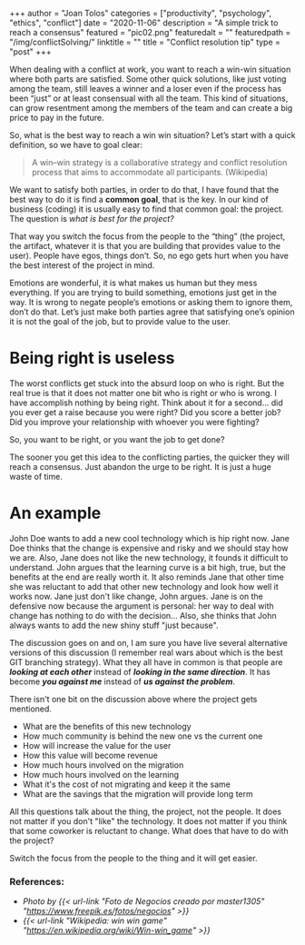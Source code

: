 +++
author = "Joan Tolos"
categories = ["productivity", "psychology", "ethics", "conflict"]
date = "2020-11-06"
description = "A simple trick to reach a consensus"
featured = "pic02.png"
featuredalt = ""
featuredpath = "/img/conflictSolving/"
linktitle = ""
title = "Conflict resolution tip"
type = "post"
+++

When dealing with a conflict at work, you want to reach a win-win situation where both parts are satisfied. Some other quick solutions, like just voting among the team, still leaves a winner and a loser even if the process has been “just” or at least consensual with all the team. This kind of situations, can grow resentment among the members of the team and can create a big price to pay in the future.

So, what is the best way to reach a win win situation? Let’s start with a quick definition, so we have to goal clear:

> A win–win strategy is a collaborative strategy and conflict resolution process that aims to accommodate all participants. (Wikipedia)

We want to satisfy both parties, in order to do that, I have found that the best way to do it is find a **common goal**, that is the key. In our kind of business (coding) it is usually easy to find that common goal: the project. The question is _what is best for the project?_

That way you switch the focus from the people to the “thing” (the project, the artifact, whatever it is that you are building that provides value to the user). People have egos, things don’t. So, no ego gets hurt when you have the best interest of the project in mind.

Emotions are wonderful, it is what makes us human but they mess everything. If you are trying to build something, emotions just get in the way. It is wrong to negate people’s emotions or asking them to ignore them, don’t do that. Let’s just make both parties agree that satisfying one’s opinion it is not the goal of the job, but to provide value to the user.

# Being right is useless

The worst conflicts get stuck into the absurd loop on who is right. But the real true is that it does not matter one bit who is right or who is wrong. I have accomplish nothing by being right. Think about it for a second... did you ever get a raise because you were right? Did you score a better job? Did you improve your relationship with whoever you were fighting?

So, you want to be right, or you want the job to get done?

The sooner you get this idea to the conflicting parties, the quicker they will reach a consensus. Just abandon the urge to be right. It is just a huge waste of time.

# An example

John Doe wants to add a new cool technology which is hip right now. Jane Doe thinks that the change is expensive and risky and we should stay how we are. Also, Jane does not like the new technology, it founds it difficult to understand. John argues that the learning curve is a bit high, true, but the benefits at the end are really worth it. It also reminds Jane that other time she was reluctant to add that other new technology and look how well it works now. Jane just don't like change, John argues. Jane is on the defensive now because the argument is personal: her way to deal with change has nothing to do with the decision... Also, she thinks that John always wants to add the new shiny stuff "just because".

The discussion goes on and on, I am sure you have live several alternative versions of this discussion (I remember real wars about which is the best GIT branching strategy). What they all have in common is that people are _**looking at each other**_ instead of _**looking in the same direction**_. It has become _**you against me**_ instead of _**us against the problem**_.

There isn't one bit on the discussion above where the project gets mentioned.

* What are the benefits of this new technology
* How much community is behind the new one vs the current one
* How will increase the value for the user
* How this value will become revenue
* How much hours involved on the migration
* How much hours involved on the learning
* What it's the cost of not migrating and keep it the same
* What are the savings that the migration will provide long term

All this questions talk about the thing, the project, not the people. It does not matter if you don't "like" the technology. It does not matter if you think that some coworker is reluctant to change. What does that have to do with the project?

Switch the focus from the people to the thing and it will get easier.

### References:
* _Photo by {{< url-link "Foto de Negocios creado por master1305" "https://www.freepik.es/fotos/negocios" >}}_
* _{{< url-link "Wikipedia: win win game" "https://en.wikipedia.org/wiki/Win-win_game" >}}_
